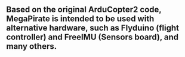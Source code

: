 ## Based on the original ArduCopter2 code, MegaPirate is intended to be used with alternative hardware, such as Flyduino (flight controller) and FreeIMU (Sensors board), and many others. ##